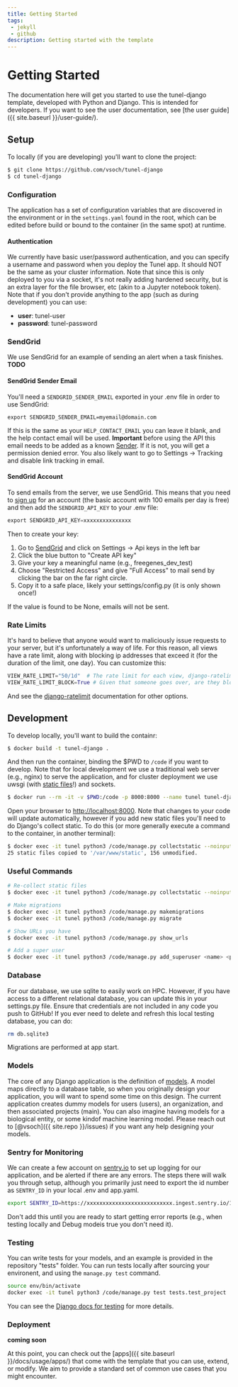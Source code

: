 ```yaml
---
title: Getting Started
tags: 
 - jekyll
 - github
description: Getting started with the template
---
```


# Getting Started

The documentation here will get you started to use the tunel-django template, developed
with Python and Django. This is intended for developers. If you want to see
the user documentation, see [the user guide]({{ site.baseurl }}/user-guide/).

## Setup

To locally (if you are developing) you'll want to clone the project:

```bash
$ git clone https://github.com/vsoch/tunel-django
$ cd tunel-django
```

### Configuration

The application has a set of configuration variables that are discovered in the environment
or in the `settings.yaml` found in the root, which can be edited before build or bound to
the container (in the same spot) at runtime.

#### Authentication 

We currently have basic user/password authentication, and you can specify a username and 
password when you deploy the Tunel app. It should NOT be the same as your cluster information.
Note that since this is only deployed to you via a socket, it's not really adding hardened security,
but is an extra layer for the file browser, etc (akin to a Jupyter notebook token). Note
that if you don't provide anything to the app (such as during development) you can use:

 - **user**: tunel-user
 - **password**: tunel-password
 
 
### SendGrid

We use SendGrid for an example of sending an alert when a task finishes. **TODO**
#### SendGrid Sender Email

You'll need a `SENDGRID_SENDER_EMAIL` exported in your .env file in order to use
SendGrid:

```
export SENDGRID_SENDER_EMAIL=myemail@domain.com
```

If this is the same as your `HELP_CONTACT_EMAIL` you can leave it blank, and the help
contact email will be used. **Important** before using the API this email needs to be added as a known [Sender](https://app.sendgrid.com/settings/sender_auth/senders). If it is not, you will get a permission denied error. You
also likely want to go to Settings -> Tracking and disable link tracking in email.

#### SendGrid Account

To send emails from the server, we use SendGrid. This means
that you need to [sign up](https://app.sendgrid.com/) for an account (the basic account with 100 emails
per day is free) and then add the `SENDGRID_API_KEY` to your .env file:

```python
export SENDGRID_API_KEY=xxxxxxxxxxxxxxx
```

Then to create your key:

 1. Go to [SendGrid](https://app.sendgrid.com/) and click on Settings -> Api keys in the left bar
 2. Click the blue button to "Create API key"
 3. Give your key a meaningful name (e.g., freegenes_dev_test)
 4. Choose "Restricted Access" and give "Full Access" to mail send by clicking the bar on the far right circle.
 5. Copy it to a safe place, likely your settings/config.py (it is only shown once!)

If the value is found to be None, emails will not be sent.


### Rate Limits

It's hard to believe that anyone would want to maliciously issue requests to your server,
but it's unfortunately a way of life. For this reason, all views have a rate limit, along
with blocking ip addresses that exceed it (for the duration of the limit, one day). You
can customize this:

```python
VIEW_RATE_LIMIT="50/1d"  # The rate limit for each view, django-ratelimit, "50 per day per ipaddress)
VIEW_RATE_LIMIT_BLOCK=True # Given that someone goes over, are they blocked for the period?
```
And see the [django-ratelimit](https://django-ratelimit.readthedocs.io/en/v1.0.0/usage.html) documentation
for other options. 

## Development

To develop locally, you'll want to build the containr:

```bash
$ docker build -t tunel-django .
```

And then run the container, binding the $PWD to `/code` if you want to develop.
Note that for local development we use a traditional web server (e.g., nginx) to serve the 
application, and for cluster deployment we use uwsgi (with [static files](https://uwsgi-docs.readthedocs.io/en/latest/StaticFiles.html)!) and sockets.

```bash
$ docker run --rm -it -v $PWD:/code -p 8000:8000 --name tunel tunel-django
```

Open your browser to [http://localhost:8000](http://localhost:8000).
Note that changes to your code will update automatically, however if you
add new static files you'll need to do Django's collect static.
To do this (or more generally execute a command to the container, in another terminal):

```bash
$ docker exec -it tunel python3 /code/manage.py collectstatic --noinput
25 static files copied to '/var/www/static', 156 unmodified.
```

### Useful Commands

```bash
# Re-collect static files
$ docker exec -it tunel python3 /code/manage.py collectstatic --noinput

# Make migrations
$ docker exec -it tunel python3 /code/manage.py makemigrations
$ docker exec -it tunel python3 /code/manage.py migrate

# Show URLs you have
$ docker exec -it tunel python3 /code/manage.py show_urls

# Add a super user
$ docker exec -it tunel python3 /code/manage.py add_superuser <name> <pass>
```

### Database

For our database, we use sqlite to easily work on HPC. However, if you have access
to a different relational database, you can update this in your settings.py file.
Ensure that credentials are not included in any code you push to GitHub!
If you ever need to delete and refresh this local testing database, you can do:

```bash
rm db.sqlite3
```

Migrations are performed at app start.

### Models

The core of any Django application is the definition of [models](https://docs.djangoproject.com/en/3.0/topics/db/models/). A model maps directly to a database table, so when you originally design your application, you will
want to spend some time on this design. The current application creates dummy models for users (users), an organization, and then associated projects (main). You can also imagine having models for a biological entity, or some kindof machine learning model.  Please reach out to [@vsoch]({{ site.repo }}/issues) if you want any help
designing your models.


### Sentry for Monitoring

We can create a few account on [sentry.io](https://sentry.io/) to set up logging
for our application, and be alerted if there are any errors. The steps there will
walk you through setup, although you primarily just need to export the id number
as `SENTRY_ID` in your local .env and app.yaml.

```bash
export SENTRY_ID=https://xxxxxxxxxxxxxxxxxxxxxxxxxxx.ingest.sentry.io/111111
```

Don't add this until you are ready to start getting error reports (e.g., when testing locally
and Debug modeis true you don't need it).

### Testing

You can write tests for your models, and an example is provided in the repository "tests" folder.
You can run tests locally after sourcing your environent, and using the `manage.py test` command.

```bash
source env/bin/activate
docker exec -it tunel python3 /code/manage.py test tests.test_project
```

You can see the [Django docs for testing](https://docs.djangoproject.com/en/3.0/topics/testing/overview/) for more details.

### Deployment

**coming soon**


At this point, you can check out the [apps]({{ site.baseurl }}/docs/usage/apps/) that come with the template that you can use, extend, or modify. We aim to provide a standard set of common use cases that you 
might encounter.

